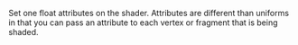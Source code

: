 Set one float attributes on the shader.
Attributes are different than uniforms in that you can pass an attribute to each vertex or fragment that is being shaded.
